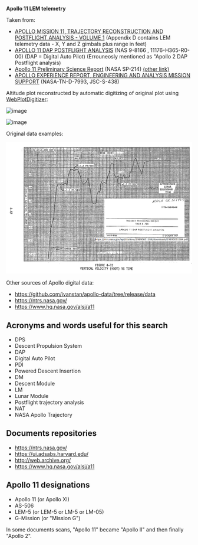 **Apollo 11 LEM telemetry**

Taken from:
 - [APOLLO MISSION 11, TRAJECTORY RECONSTRUCTION AND POSTFLIGHT ANALYSIS - VOLUME 1](https://ntrs.nasa.gov/citations/19700014995) (Appendix D contains LEM telemetry data - X, Y and Z gimbals plus range in feet)
 -  [APOLLO 11 DAP POSTFLIGHT ANALYSIS](https://ntrs.nasa.gov/citations/19690031184) (NAS 9-8166 , 11176-H365-R0-00) (DAP = Digital Auto Pilot) (Errouneosly mentioned as "Apollo 2 DAP Postflight analysis)
 -  [Apollo 11 Preliminary Science Report](https://www.hq.nasa.gov/alsj/a11/as11psr.pdf) (NASA SP-214) [(other link)](https://ntrs.nasa.gov/citations/19700000726)
 -  [APOLLO EXPERIENCE REPORT, ENGINEERING AND ANALYSIS MISSION SUPPORT](https://ntrs.nasa.gov/citations/19750018953) (NASA-TN-D-7993, JSC-S-438)

Altitude plot reconstructed by automatic digitizing of original plot using [WebPlotDigitizer](https://automeris.io/WebPlotDigitizer/):

![image](https://user-images.githubusercontent.com/1620953/149631114-89ac5b28-6a96-471f-958f-006f2060d305.png)

![image](https://user-images.githubusercontent.com/1620953/149636575-1edfef93-2211-4070-a336-63a338a06868.png)

Original data examples:

![image](https://github.com/jumpjack/Apollo11LEMdata/blob/master/001-vert-vel-01.png)

Other sources of Apollo digital data:
 -  https://github.com/ivanstan/apollo-data/tree/release/data
 -  https://ntrs.nasa.gov/
 -  https://www.hq.nasa.gov/alsj/a11


Acronyms and words useful for this search
-----------------------------------------

 - DPS
 - Descent Propulsion System
 - DAP
 - Digital Auto Pilot
 - PDI
 - Powered Descent Insertion
 - DM
 - Descent Module
 - LM
 - Lunar Module
 - Postflight trajectory analysis
 - NAT
 - NASA Apollo Trajectory

Documents repositories
----------------------


 - https://ntrs.nasa.gov/
 - https://ui.adsabs.harvard.edu/
 - http://web.archive.org/
 - https://www.hq.nasa.gov/alsj/a11 

Apollo 11 designations
----------------------

 - Apollo 11 (or Apollo XI)
 - AS-506
 - LEM-5 (or LEM-5 or LM-5 or LM-05)
 - G-Mission (or "Mission G")

In some documents scans, "Apollo 11" became "Apollo II" and then finally "Apollo 2".
